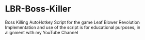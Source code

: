 # LBR-Boss-Killer
Boss Killing AutoHotkey Script for the game Leaf Blower Revolution
Implementation and use of the script is for educational purposes, in alignment with my YouTube Channel
